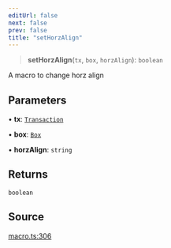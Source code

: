 ```yaml
---
editUrl: false
next: false
prev: false
title: "setHorzAlign"
---
```


> **setHorzAlign**(`tx`, `box`, `horzAlign`): `boolean`

A macro to change horz align

## Parameters

• **tx**: [`Transaction`](/api-core/classes/transaction/)

• **box**: [`Box`](/api-core/classes/box/)

• **horzAlign**: `string`

## Returns

`boolean`

## Source

[macro.ts:306](https://github.com/dgmjs/dgmjs/blob/6298c851d69b83f472385d1ebb3c937ddb56985d/packages/core/src/macro.ts#L306)
